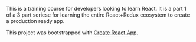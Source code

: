 This is a training course for developers looking to learn React. It is a part 1 of a 3 part seriese for learning the entire React+Redux ecosystem to create a production ready app. 

This project was bootstrapped with [Create React App](https://github.com/facebookincubator/create-react-app).
